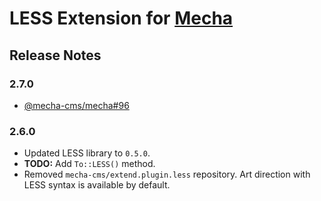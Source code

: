 LESS Extension for [Mecha](https://github.com/mecha-cms/mecha)
==============================================================

Release Notes
-------------

### 2.7.0

 - [@mecha-cms/mecha#96](https://github.com/mecha-cms/mecha/issues/96)

### 2.6.0

 - Updated LESS library to `0.5.0`.
 - **TODO:** Add `To::LESS()` method.
 - Removed `mecha-cms/extend.plugin.less` repository. Art direction with LESS syntax is available by default.
